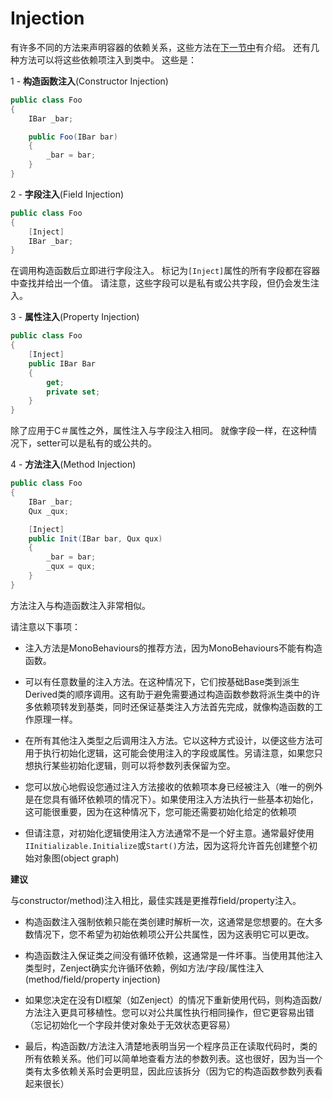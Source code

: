 # Injection

有许多不同的方法来声明容器的依赖关系，这些方法在[下一节中](binding.md)有介绍。 还有几种方法可以将这些依赖项注入到类中。 这些是：

1  -  **构造函数注入**(Constructor Injection)

```csharp
public class Foo
{
    IBar _bar;

    public Foo(IBar bar)
    {
        _bar = bar;
    }
}
```

2  -  **字段注入**(Field Injection)

```csharp
public class Foo
{
    [Inject]
    IBar _bar;
}
```

在调用构造函数后立即进行字段注入。 标记为`[Inject]`属性的所有字段都在容器中查找并给出一个值。 请注意，这些字段可以是私有或公共字段，但仍会发生注入。

3  -  **属性注入**(Property Injection)

```csharp
public class Foo
{
    [Inject]
    public IBar Bar
    {
        get;
        private set;
    }
}
```

除了应用于C＃属性之外，属性注入与字段注入相同。 就像字段一样，在这种情况下，setter可以是私有的或公共的。

4  -  **方法注入**(Method Injection)

```csharp
public class Foo
{
    IBar _bar;
    Qux _qux;

    [Inject]
    public Init(IBar bar, Qux qux)
    {
        _bar = bar;
        _qux = qux;
    }
}
```

方法注入与构造函数注入非常相似。

请注意以下事项：

 - 注入方法是MonoBehaviours的推荐方法，因为MonoBehaviours不能有构造函数。

 - 可以有任意数量的注入方法。在这种情况下，它们按基础Base类到派生Derived类的顺序调用。这有助于避免需要通过构造函数参数将派生类中的许多依赖项转发到基类，同时还保证基类注入方法首先完成，就像构造函数的工作原理一样。

 - 在所有其他注入类型之后调用注入方法。它以这种方式设计，以便这些方法可用于执行初始化逻辑，这可能会使用注入的字段或属性。另请注意，如果您只想执行某些初始化逻辑，则可以将参数列表保留为空。

 - 您可以放心地假设您通过注入方法接收的依赖项本身已经被注入（唯一的例外是在您具有循环依赖项的情况下）。如果使用注入方法执行一些基本初始化，这可能很重要，因为在这种情况下，您可能还需要初始化给定的依赖项

 - 但请注意，对初始化逻辑使用注入方法通常不是一个好主意。通常最好使用`IInitializable.Initialize`或`Start()`方法，因为这将允许首先创建整个初始对象图(object graph)

**建议**

与constructor/method)注入相比，最佳实践是更推荐field/property注入。
* 构造函数注入强制依赖只能在类创建时解析一次，这通常是您想要的。在大多数情况下，您不希望为初始依赖项公开公共属性，因为这表明它可以更改。

* 构造函数注入保证类之间没有循环依赖，这通常是一件坏事。当使用其他注入类型时，Zenject确实允许循环依赖，例如方法/字段/属性注入(method/field/property injection)

* 如果您决定在没有DI框架（如Zenject）的情况下重新使用代码，则构造函数/方法注入更具可移植性。您可以对公共属性执行相同操作，但它更容易出错（忘记初始化一个字段并使对象处于无效状态更容易）

* 最后，构造函数/方法注入清楚地表明当另一个程序员正在读取代码时，类的所有依赖关系。他们可以简单地查看方法的参数列表。这也很好，因为当一个类有太多依赖关系时会更明显，因此应该拆分（因为它的构造函数参数列表看起来很长）